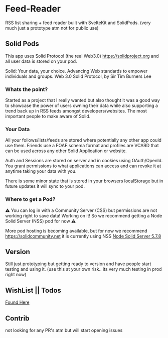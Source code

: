 # Feed-Reader

RSS list sharing + feed reader built with SvelteKit and SolidPods. (very much just a prototype atm not for public use)

## Solid Pods

This app uses Solid Protocol (the real Web3.0) https://solidproject.org and all user data is stored on your pod.

Solid: Your data, your choice. Advancing Web standards to empower individuals and groups. Web 3.0 Solid Protocol, by Sir Tim Burners Lee

### Whats the point?

Started as a project that I really wanted but also thought it was a good way to showcase the power of users owning their data while also supporting a trend back up in RSS feeds amongst developers/websites. The most important people to make aware of Solid.

### Your Data

All your follows/lists/feeds are stored where potentially any other app could use them. Friends use a FOAF:schema format and profiles are VCARD that can be used across any other Solid Application or website.

Auth and Sessions are stored on server and in cookies using OAuth/OpenId. You grant permissions to what applications can access and can revoke it at anytime taking your data with you.

There is some minor state that is stored in your browsers localStorage but in future updates it will sync to your pod.

### Where to get a Pod?

⚠️ You can log in with a Community Server (CSS) but permissions are not working right to save data! Working on it! So we recommend getting a Node Solid Server (NSS) pod for now ⚠️

More pod hosting is becoming available, but for now we recommend https://solidcommunity.net it is currently using NSS [Node Solid Server 5.7.8](https://github.com/solid/node-solid-server/releases/tag/v5.7.8)

## Version

Still just prototyping but getting ready to version and have people start testing and using it. (use this at your own risk.. its very much testing in prod right now)

## WishList || Todos

[Found Here](https://github.com/b1mind/feed-reader/blob/dev/z.todo)

## Contrib

not looking for any PR's atm but will start opening issues
